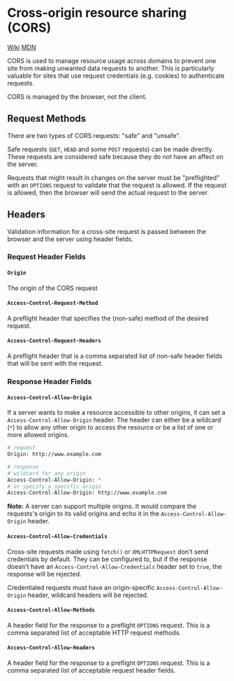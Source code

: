 # Cross-origin resource sharing (CORS)

[Wiki](https://en.wikipedia.org/wiki/Cross-origin_resource_sharing)
[MDN](https://developer.mozilla.org/en-US/docs/Web/HTTP/CORS)

CORS is used to manage resource usage across domains to prevent one site from making unwanted data requests to another. This is particularly valuable for sites that use request credentials (e.g. cookies) to authenticate requests.

CORS is managed by the browser, not the client.

## Request Methods

There are two types of CORS requests: "safe" and "unsafe".

Safe requests (`GET`, `HEAD` and some `POST` requests) can be made directly. These requests are considered safe because they do not have an affect on the server.

Requests that might result in changes on the server must be "preflighted" with an `OPTIONS` request to validate that the request is allowed. If the request is allowed, then the browser will send the actual request to the server.

## Headers

Validation information for a cross-site request is passed between the browser and the server using header fields.

### Request Header Fields

#### `Origin`

The origin of the CORS request

#### `Access-Control-Request-Method`

A preflight header that specifies the (non-safe) method of the desired request.

#### `Access-Control-Request-Headers`

A preflight header that is a comma separated list of non-safe header fields that will be sent with the request.

### Response Header Fields

#### `Access-Control-Allow-Origin`

If a server wants to make a resource accessible to other origins, it can set a `Access-Control-Allow-Origin` header. The header can either be a wildcard (`*`) to allow any other origin to access the resource or be a list of one or more allowed origins.

```bash
# request
Origin: http://www.example.com

# response
# wildcard for any origin
Access-Control-Allow-Origin: *
# or specify a specific origin
Access-Control-Allow-Origin: http://www.example.com
```

**Note:** A server can support multiple origins. It would compare the requests's origin to its valid origins and echo it in the `Access-Control-Allow-Origin` header.

#### `Access-Control-Allow-Credentials`

Cross-site requests made using `fetch()` or `XMLHTTPRequest` don't send credentials by default. They can be configured to, but if the response doesn't have an `Access-Control-Allow-Credentials` header set to `true`, the response will be rejected.

Credentialed requests must have an origin-specific `Access-Control-Allow-Origin` header, wildcard headers will be rejected.

#### `Access-Control-Allow-Methods`

A header field for the response to a preflight `OPTIONS` request. This is a comma separated list of acceptable HTTP request methods.

#### `Access-Control-Allow-Headers`

A header field for the response to a preflight `OPTIONS` request. This is a comma separated list of acceptable request header fields.
